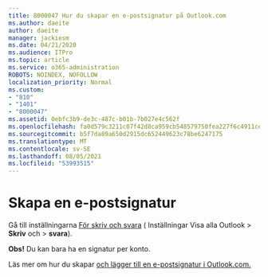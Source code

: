 ```yaml
---
title: 8000047 Hur du skapar en e-postsignatur på Outlook.com
ms.author: daeite
author: daeite
manager: jackiesm
ms.date: 04/21/2020
ms.audience: ITPro
ms.topic: article
ms.service: o365-administration
ROBOTS: NOINDEX, NOFOLLOW
localization_priority: Normal
ms.custom:
- "810"
- "1401"
- "8000047"
ms.assetid: 0ebfc3b9-de3c-487c-b01b-7b027e4c562f
ms.openlocfilehash: fa0d579c3211c07f42d8ca959cb548579750fea227f6c4911cea099ca66c1bca
ms.sourcegitcommit: b5f7da89a650d2915dc652449623c78be6247175
ms.translationtype: MT
ms.contentlocale: sv-SE
ms.lasthandoff: 08/05/2021
ms.locfileid: "53993515"
---
```

# <a name="how-to-create-an-email-signature"></a>Skapa en e-postsignatur

Gå till inställningarna [För skriv och svara](https://go.microsoft.com/fwlink/?linkid=2006164) ( Inställningar Visa alla Outlook \> **Skriv** och \> **svara**).
  
 **Obs!** Du kan bara ha en signatur per konto.
  
Läs mer om hur du skapar [och lägger till en e-postsignatur i Outlook.com.](https://support.office.com/article/776d9006-abdf-444e-b5b7-a61821dff034?wt.mc_id=Office_Outlook_com_Alchemy)


